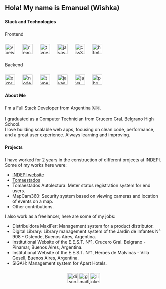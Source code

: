 <h2 align="left">Hola! My name is Emanuel (Wishka)</h2>

###

<h4 align="left">Stack and Technologies</h4>

###

<p align="left">Frontend</p>

###

<div align="left">
  <img src="https://cdn.jsdelivr.net/gh/devicons/devicon/icons/vuejs/vuejs-original.svg" height="32" alt="vuejs logo"  />
  <img width="16" />
  <img src="https://cdn.jsdelivr.net/gh/devicons/devicon/icons/react/react-original.svg" height="32" alt="react logo"  />
  <img width="16" />
  <img src="https://cdn.jsdelivr.net/gh/devicons/devicon/icons/typescript/typescript-plain.svg" height="32" alt="typescript logo"  />
  <img width="16" />
  <img src="https://cdn.jsdelivr.net/gh/devicons/devicon/icons/javascript/javascript-plain.svg" height="32" alt="javascript logo"  />
  <img width="16" />
  <img src="https://cdn.jsdelivr.net/gh/devicons/devicon/icons/css3/css3-original.svg" height="32" alt="css3 logo"  />
  <img width="16" />
  <img src="https://cdn.jsdelivr.net/gh/devicons/devicon/icons/html5/html5-original.svg" height="32" alt="html5 logo"  />
</div>

###

<p align="left">Backend</p>

###

<div align="left">
  <img src="https://cdn.jsdelivr.net/gh/devicons/devicon/icons/express/express-original.svg" height="32" alt="express logo"  />
  <img width="16" />
  <img src="https://cdn.jsdelivr.net/gh/devicons/devicon/icons/nodejs/nodejs-original.svg" height="32" alt="nodejs logo"  />
  <img width="16" />
  <img src="https://cdn.jsdelivr.net/gh/devicons/devicon/icons/typescript/typescript-original.svg" height="32" alt="typescript logo"  />
  <img width="16" />
  <img src="https://cdn.jsdelivr.net/gh/devicons/devicon/icons/javascript/javascript-original.svg" height="32" alt="javascript logo"  />
  <img width="16" />
  <img src="https://cdn.jsdelivr.net/gh/devicons/devicon/icons/java/java-original.svg" height="32" alt="java logo"  />
  <img width="16" />
  <img src="https://cdn.jsdelivr.net/gh/devicons/devicon/icons/php/php-original.svg" height="32" alt="php logo"  />
</div>

###

<h4 align="left">About Me</h4>

###

<p align="left">I'm a Full Stack Developer from Argentina 🇦🇷.<br><br>I graduated as a Computer Technician from Crucero Gral. Belgrano High School.<br>I love building scalable web apps, focusing on clean code, performance, and a great user experience. Always learning and improving.</p>

###

<h4 align="left">Projects</h4>

###

<p align="left">I have worked for 2 years in the construction of different projects at INDEPI.<br>Some of my works here were:</p>

- [INDEPI website](https://indepisistemas.com.ar/)
- [Tomaestados](https://indepisistemas.com.ar/site/#servicios)
- Tomaestados Autolectura: Meter status registration system for end users.
- MapCam360: Security system based on viewing cameras and location of events on a map.
- Other contributions.

<p align="left">I also work as a freelancer, here are some of my jobs:</p>

- Distribuidora MaxiFer: Management system for a product distributor.
- Digital Library:  Library management system of the Jardin de Infantes N° 908 - Ostende, Buenos Aires, Argentina.
- Institutional Website of the E.E.S.T. N°1, Crucero Gral. Belgrano - Pinamar, Buenos Aires, Argentina.
- Institutional Website of the E.E.S.T. N°1, Heroes de Malvinas - Villa Gesell, Buenos Aires, Argentina.
- SIGAH: Management system for Apart Hotels.
###

<div align="center">
  <img src="https://img.shields.io/static/v1?message=Discord&logo=discord&label=&color=7289DA&logoColor=white&labelColor=&style=for-the-badge" height="32" alt="discord logo"  />
  <a href="mailto:emanueljorgefernandez@gmail.com" target="_blank">
    <img src="https://img.shields.io/static/v1?message=Gmail&logo=gmail&label=&color=D14836&logoColor=white&labelColor=&style=for-the-badge" height="32" alt="gmail logo"  />
  </a>
  <a href="https://www.linkedin.com/in/wishka01/" target="_blank">
    <img src="https://img.shields.io/static/v1?message=LinkedIn&logo=linkedin&label=&color=0077B5&logoColor=white&labelColor=&style=for-the-badge" height="32" alt="linkedin logo"  />
  </a>
</div>

###
